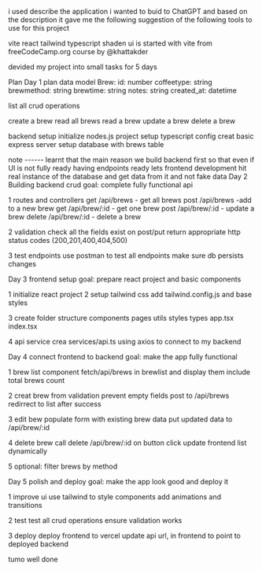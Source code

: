 i used describe the application i wanted to buid to ChatGPT and based on the description it gave me the following suggestion of the following tools to use for this project

vite
react
tailwind
typescript
shaden ui
is started with vite from freeCodeCamp.org course by @khattakder

devided my project into small tasks for 5 days

Plan
Day 1
plan data model Brew: id: number coffeetype: string brewmethod: string brewtime: string notes: string created_at: datetime

list all crud operations

create a brew read all brews read a brew update a brew delete a brew

backend setup initialize nodes.js project setup typescript config creat basic express server setup database with brews table

note ------ learnt that the main reason we build backend first so that even if UI is not fully ready having endpoints ready lets frontend development hit real instance of the database and get data from it and not fake data
Day 2 Building backend crud
goal: complete fully functional api

1 routes and controllers get /api/brews - get all brews post /api/brews -add to a new brew get /api/brew/:id - get one brew post /api/brew/:id - update a brew delete /api/brew/:id - delete a brew

2 validation check all the fields exist on post/put return appropriate http status codes (200,201,400,404,500)

3 test endpoints use postman to test all endpoints make sure db persists changes

Day 3 frontend setup
goal: prepare react project and basic components

1 initialize react project 2 setup tailwind css add tailwind.config.js and base styles

3 create folder structure components pages utils styles types app.tsx index.tsx

4 api service crea services/api.ts using axios to connect to my backend

Day 4 connect frontend to backend
goal: make the app fully functional

1 brew list component fetch/api/brews in brewlist and display them include total brews count

2 creat brew from validation prevent empty fields post to /api/brews redirrect to list after success

3 edit bew populate form with existing brew data put updated data to /api/brew/:id

4 delete brew call delete /api/brew/:id on button click update frontend list dynamically

5 optional: filter brews by method

Day 5 polish and deploy
goal: make the app look good and deploy it

1 improve ui use tailwind to style components add animations and transitions

2 test test all crud operations ensure validation works

3 deploy deploy frontend to vercel update api url, in frontend to point to deployed backend




tumo well done 